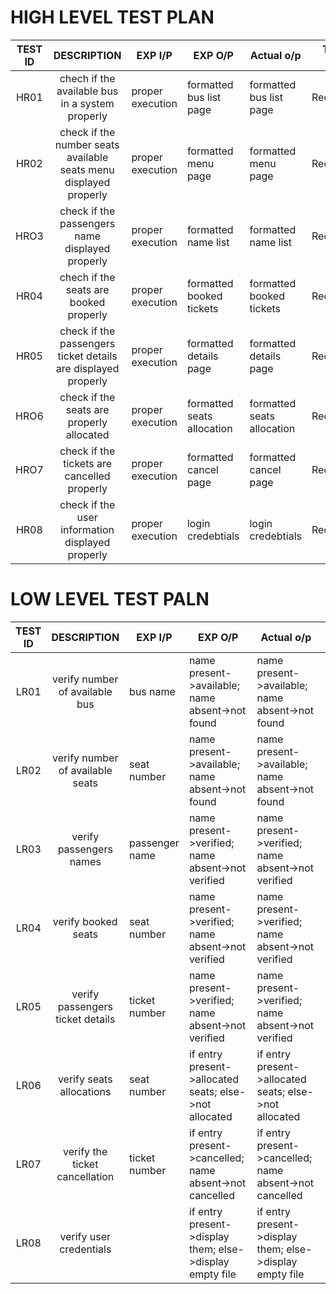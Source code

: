 # HIGH LEVEL TEST PLAN
| TEST ID |                            DESCRIPTION                            | EXP I/P           | EXP O/P                    | Actual o/p                 | Type Of Test |
|:-------:|:-----------------------------------------------------------------:|-------------------|----------------------------|----------------------------|--------------|
| HR01    | chech if the available bus in a system properly                   | proper  execution | formatted bus list page    | formatted bus list page    | Requirement  |
| HR02    | check if the number seats available seats menu displayed properly | proper  execution | formatted menu page        | formatted menu page        | Requirement  |
| HRO3    | check if the passengers name displayed properly                   | proper  execution | formatted name list        | formatted name list        | Requirement  |
| HR04    | chech if the seats are booked properly                            | proper execution  | formatted booked tickets   | formatted booked tickets   | Requirement  |
| HR05    | check if the passengers ticket details are displayed properly     | proper execution  | formatted details page     | formatted details page     | Requirement  |
| HRO6    | check if the seats are properly allocated                         | proper  execution | formatted seats allocation | formatted seats allocation | Requirement  |
| HRO7    | check if the tickets are cancelled properly                       | proper  execution | formatted cancel page      | formatted cancel page      | Requirement  |
| HR08    | check if the user information displayed properly                  | proper execution  | login credebtials          | login credebtials          | Requirement  |


# LOW LEVEL TEST PALN
| TEST ID |            DESCRIPTION           | EXP I/P        | EXP O/P                                                  | Actual o/p                                               | Type Of Test |
|:-------:|:--------------------------------:|----------------|----------------------------------------------------------|----------------------------------------------------------|--------------|
| LR01    | verify number of available bus   | bus name       | name present->available; name absent->not found          | name present->available; name absent->not found          | Technical    |
| LR02    | verify number of available seats | seat number    | name present->available; name absent->not found          | name present->available; name absent->not found          | Technical    |
| LR03    | verify passengers names          | passenger name | name present->verified; name absent->not verified        | name present->verified; name absent->not verified        | Technical    |
| LR04    | verify booked seats              | seat number    | name present->verified; name absent->not verified        | name present->verified; name absent->not verified        | Technical    |
| LR05    | verify passengers ticket details | ticket number  | name present->verified; name absent->not verified        | name present->verified; name absent->not verified        | Technical    |
| LR06    | verify seats allocations         | seat number    | if entry present->allocated seats; else->not allocated   | if entry present->allocated seats; else->not allocated   | Technical    |
| LR07    | verify the ticket cancellation   | ticket number  | if entry present->cancelled; name absent->not cancelled  | if entry present->cancelled; name absent->not cancelled  | Technical    |
| LR08    | verify user credentials          |                | if entry present->display them; else->display empty file | if entry present->display them; else->display empty file | Technical    |

